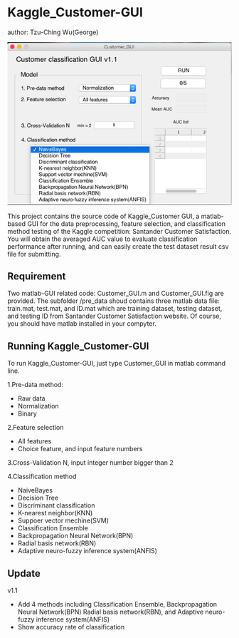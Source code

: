 # Kaggle_Customer-GUI
author: Tzu-Ching Wu(George)

![alt tag](https://github.com/George-wu509/Kaggle_Customer-GUI/blob/master/figure1.png)


This project contains the source code of Kaggle_Customer GUI, a matlab-based GUI 
for the data preprocessing, feature selection, and classification method testing
of the Kaggle competition: Santander Customer Satisfaction. You will obtain the 
averaged AUC value to evaluate classification performance after running, and 
can easily create the test dataset result csv file for submitting.


Requirement
-------------------------
Two matlab-GUI related code: Customer_GUI.m and Customer_GUI.fig are provided. 
The subfolder /pre_data shoud contains three matlab data file: train.mat, test.mat, 
and ID.mat which are training dataset, testing dataset, and testing ID from Santander 
Customer Satisfaction website. Of course, you should have matlab installed in your compyter.  


Running Kaggle_Customer-GUI
-------------------------
To run Kaggle_Customer-GUI, just type Customer_GUI in matlab command line.

1.Pre-data method:
* Raw data
* Normalization
* Binary

2.Feature selection
* All features
* Choice feature, and input feature numbers

3.Cross-Validation N, input integer number bigger than 2

4.Classification method
* NaiveBayes
* Decision Tree
* Discriminant classification
* K-nearest neighbor(KNN)
* Suppoer vector mechine(SVM)
* Classification Ensemble
* Backpropagation Neural Network(BPN)
* Radial basis network(RBN)
* Adaptive neuro-fuzzy inference system(ANFIS)

Update
------------------------- 
v1.1
* Add 4 methods including Classification Ensemble, Backpropagation Neural Network(BPN)
  Radial basis network(RBN), and Adaptive neuro-fuzzy inference system(ANFIS)
* Show accuracy rate of classification



